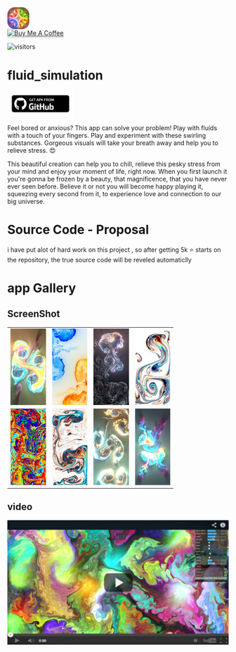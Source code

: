 
<img src="https://github.com/NaserElziadna/fluid_simulation/blob/main/screen_shoots/logo.png" alt="drawing" style="width: 10%;max-width: 30%;border-radius: 17px;display: block;"/>
<a href="https://www.buymeacoffee.com/NaserElziadna" target="_blank"><img src="https://www.buymeacoffee.com/assets/img/custom_images/orange_img.png" alt="Buy Me A Coffee" style="height: 41px !important;width: 174px !important;box-shadow: 0px 3px 2px 0px rgba(190, 190, 190, 0.5) !important;-webkit-box-shadow: 0px 3px 2px 0px rgba(190, 190, 190, 0.5) !important;" ></a>

![visitors](https://visitor-badge.laobi.icu/badge?page_id=NaserElziadna.fluid_simulation)
# fluid_simulation
<a href="https://github.com/NaserElziadna/fluid_simulation/raw/main/releases/app-release.apk"><img style="width:30%;height:20%;" src="https://github.com/NaserElziadna/fluid_simulation/blob/main/screen_shoots/githupApk.png" /></a>

Feel bored or anxious? This app can solve your problem! Play with fluids with a touch of your fingers. Play and experiment with these swirling substances. Gorgeous visuals will take your breath away and help you to relieve stress. 😍

This beautiful creation can help you to chill, relieve this pesky stress from your mind and enjoy your moment of life, right now. When you first launch it you're gonna be frozen by a beauty, that magnificence, that you have never ever seen before. Believe it or not you will become happy playing it, squeezing every second from it, to experience love and connection to our big universe.

# Source Code - Proposal

i have put alot of hard work on this project , so after getting 5k ⭐ starts on the repository, the true source code will be reveled automaticlly

# app Gallery
## ScreenShot
<table style="width:75%;height:75%;">
  <tr>
    <td>
      <img src="https://github.com/NaserElziadna/fluid_simulation/blob/main/screen_shoots/screen_shoot_1.webp" alt="drawing" style="width:100%;"/>    
    </td>
    <td>
      <img src="https://github.com/NaserElziadna/fluid_simulation/blob/main/screen_shoots/screen_shoot_2.webp" alt="drawing" style="width:100%;"/>    
    </td>
     <td>
      <img src="https://github.com/NaserElziadna/fluid_simulation/blob/main/screen_shoots/screen_shoot_3.webp" alt="drawing" style="width:100%;"/>    
    </td>
     <td>
      <img src="https://github.com/NaserElziadna/fluid_simulation/blob/main/screen_shoots/screen_shoot_4.webp" alt="drawing" style="width:100%;"/>    
    </td>
  </tr>
  <tr> 
    <td>
      <img src="https://github.com/NaserElziadna/fluid_simulation/blob/main/screen_shoots/screen_shoot_5.webp" alt="drawing" style="width:100%;"/>    
    </td>
     <td>
      <img src="https://github.com/NaserElziadna/fluid_simulation/blob/main/screen_shoots/screen_shoot_6.webp" alt="drawing" style="width:100%;"/>    
    </td>
     <td>
      <img src="https://github.com/NaserElziadna/fluid_simulation/blob/main/screen_shoots/screen_shoot_7.webp" alt="drawing" style="width:100%;"/>    
    </td>
     <td>
      <img src="https://github.com/NaserElziadna/fluid_simulation/blob/main/screen_shoots/screen_shoot_8.webp" alt="drawing" style="width:100%;"/>    
    </td>
  </tr>
</table>  

## video
[![Watch the video](https://github.com/NaserElziadna/fluid_simulation/blob/main/screen_shoots/00.jpg)](https://www.youtube.com/watch?v=r7fo1Aa2B4M)

